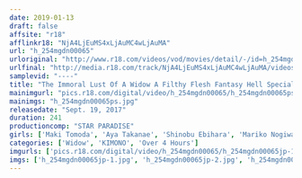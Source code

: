 ```yaml
---
date: 2019-01-13
draft: false
affsite: "r18"
afflinkr18: "NjA4LjEuMS4xLjAuMC4wLjAuMA"
url: "h_254mgdn00065"
urloriginal: "http://www.r18.com/videos/vod/movies/detail/-/id=h_254mgdn00065"
urlfinal: "http://media.r18.com/track/NjA4LjEuMS4xLjAuMC4wLjAuMA/videos/vod/movies/detail/-/id=h_254mgdn00065"
samplevid: "----"
title: "The Immoral Lust Of A Widow A Filthy Flesh Fantasy Hell Special 240 Minutes/7 Ladies"
mainimgurl: "pics.r18.com/digital/video/h_254mgdn00065/h_254mgdn00065ps.jpg"
mainimgs: "h_254mgdn00065ps.jpg"
releasedate: "Sept. 19, 2017"
duration: 241
productioncomp: "STAR PARADISE"
girls: ['Maki Tomoda', 'Aya Takanae', 'Shinobu Ebihara', 'Mariko Nogiwa', 'Yuriko Sato']
categories: ['Widow', 'KIMONO', 'Over 4 Hours']
imgurls: ['pics.r18.com/digital/video/h_254mgdn00065/h_254mgdn00065jp-1.jpg', 'pics.r18.com/digital/video/h_254mgdn00065/h_254mgdn00065jp-2.jpg', 'pics.r18.com/digital/video/h_254mgdn00065/h_254mgdn00065jp-3.jpg', 'pics.r18.com/digital/video/h_254mgdn00065/h_254mgdn00065jp-4.jpg', 'pics.r18.com/digital/video/h_254mgdn00065/h_254mgdn00065jp-5.jpg', 'pics.r18.com/digital/video/h_254mgdn00065/h_254mgdn00065jp-6.jpg', 'pics.r18.com/digital/video/h_254mgdn00065/h_254mgdn00065jp-7.jpg', 'pics.r18.com/digital/video/h_254mgdn00065/h_254mgdn00065jp-8.jpg', 'pics.r18.com/digital/video/h_254mgdn00065/h_254mgdn00065jp-9.jpg', 'pics.r18.com/digital/video/h_254mgdn00065/h_254mgdn00065jp-10.jpg', 'pics.r18.com/digital/video/h_254mgdn00065/h_254mgdn00065jp-11.jpg', 'pics.r18.com/digital/video/h_254mgdn00065/h_254mgdn00065jp-12.jpg', 'pics.r18.com/digital/video/h_254mgdn00065/h_254mgdn00065jp-13.jpg', 'pics.r18.com/digital/video/h_254mgdn00065/h_254mgdn00065jp-14.jpg', 'pics.r18.com/digital/video/h_254mgdn00065/h_254mgdn00065jp-15.jpg', 'pics.r18.com/digital/video/h_254mgdn00065/h_254mgdn00065jp-16.jpg', 'pics.r18.com/digital/video/h_254mgdn00065/h_254mgdn00065jp-17.jpg', 'pics.r18.com/digital/video/h_254mgdn00065/h_254mgdn00065jp-18.jpg', 'pics.r18.com/digital/video/h_254mgdn00065/h_254mgdn00065jp-19.jpg', 'pics.r18.com/digital/video/h_254mgdn00065/h_254mgdn00065jp-20.jpg']
imgs: ['h_254mgdn00065jp-1.jpg', 'h_254mgdn00065jp-2.jpg', 'h_254mgdn00065jp-3.jpg', 'h_254mgdn00065jp-4.jpg', 'h_254mgdn00065jp-5.jpg', 'h_254mgdn00065jp-6.jpg', 'h_254mgdn00065jp-7.jpg', 'h_254mgdn00065jp-8.jpg', 'h_254mgdn00065jp-9.jpg', 'h_254mgdn00065jp-10.jpg', 'h_254mgdn00065jp-11.jpg', 'h_254mgdn00065jp-12.jpg', 'h_254mgdn00065jp-13.jpg', 'h_254mgdn00065jp-14.jpg', 'h_254mgdn00065jp-15.jpg', 'h_254mgdn00065jp-16.jpg', 'h_254mgdn00065jp-17.jpg', 'h_254mgdn00065jp-18.jpg', 'h_254mgdn00065jp-19.jpg', 'h_254mgdn00065jp-20.jpg']
---
```

